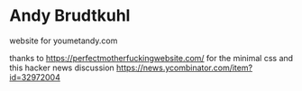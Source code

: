 Andy Brudtkuhl
==============

website for youmetandy.com

thanks to https://perfectmotherfuckingwebsite.com/ for the minimal css and this hacker news discussion https://news.ycombinator.com/item?id=32972004